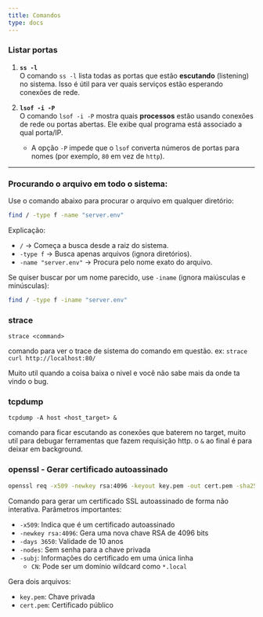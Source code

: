 ```yaml
---
title: Comandos 
type: docs
---
```


### Listar portas

1. **`ss -l`**  
   O comando `ss -l` lista todas as portas que estão **escutando** (listening) no sistema. Isso é útil para ver quais serviços estão esperando conexões de rede.

2. **`lsof -i -P`**  
   O comando `lsof -i -P` mostra quais **processos** estão usando conexões de rede ou portas abertas. Ele exibe qual programa está associado a qual porta/IP.  
   - A opção `-P` impede que o `lsof` converta números de portas para nomes (por exemplo, `80` em vez de `http`).

---

### Procurando o arquivo em todo o sistema:

Use o comando abaixo para procurar o arquivo em qualquer diretório:

```bash
find / -type f -name "server.env"
```

Explicação:
- `/` → Começa a busca desde a raiz do sistema.
- `-type f` → Busca apenas arquivos (ignora diretórios).
- `-name "server.env"` → Procura pelo nome exato do arquivo.

Se quiser buscar por um nome parecido, use `-iname` (ignora maiúsculas e minúsculas):

```bash
find / -type f -iname "server.env"
```

### strace

```
strace <command>
```
comando para ver o trace de sistema do comando em questão.
ex: `strace curl http://localhost:80/`

Muito util quando a coisa baixa o nivel e você não sabe mais da onde ta vindo o bug.

### tcpdump

```
tcpdump -A host <host_target> &
```
comando para ficar escutando as conexões que baterem no target, muito util para debugar ferramentas que fazem requisição http. o `&` ao final é para deixar em background.


### openssl - Gerar certificado autoassinado

```bash
openssl req -x509 -newkey rsa:4096 -keyout key.pem -out cert.pem -sha256 -days 3650 -nodes -subj "/C=XX/ST=StateName/L=CityName/O=CompanyName/OU=CompanySectionName/CN=CommonNameOrHostname"
```

Comando para gerar um certificado SSL autoassinado de forma não interativa. Parâmetros importantes:
- `-x509`: Indica que é um certificado autoassinado
- `-newkey rsa:4096`: Gera uma nova chave RSA de 4096 bits
- `-days 3650`: Validade de 10 anos
- `-nodes`: Sem senha para a chave privada
- `-subj`: Informações do certificado em uma única linha
  - `CN`: Pode ser um domínio wildcard como `*.local`

Gera dois arquivos:
- `key.pem`: Chave privada
- `cert.pem`: Certificado público

